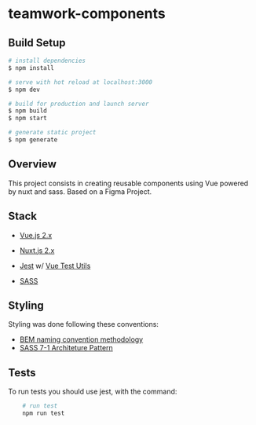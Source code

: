# teamwork-components

## Build Setup

```bash
# install dependencies
$ npm install

# serve with hot reload at localhost:3000
$ npm dev

# build for production and launch server
$ npm build
$ npm start

# generate static project
$ npm generate
```


## Overview

This project consists in creating reusable components using Vue powered by nuxt and sass. Based on a Figma Project.

## Stack

* [Vue.js 2.x](https://vuejs.org/)

* [Nuxt.js 2.x](https://nuxtjs.org/)

* [Jest](https://jestjs.io/) w/ [Vue Test Utils](https://v1.test-utils.vuejs.org/)

* [SASS](https://sass-lang.com/)

## Styling

Styling was done following these conventions:

* [BEM naming convention methodology](https://en.bem.info/)
* [SASS 7-1 Architeture Pattern](https://sass-guidelin.es/#the-7-1-pattern)

## Tests
To run tests you should use jest, with the command:
```bash
    # run test 
    npm run test
```



